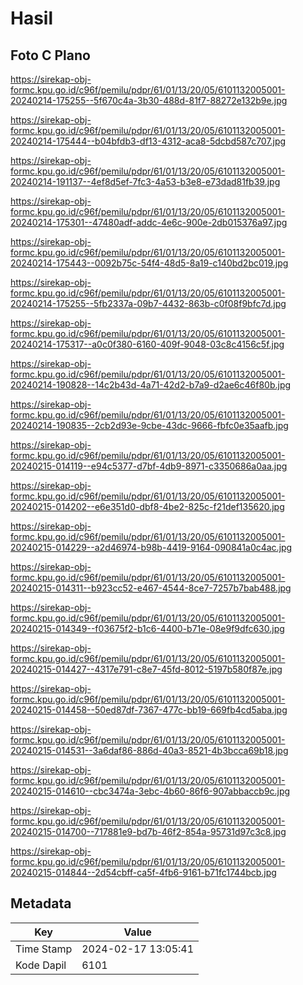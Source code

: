 # Hasil

## Foto C Plano

https://sirekap-obj-formc.kpu.go.id/c96f/pemilu/pdpr/61/01/13/20/05/6101132005001-20240214-175255--5f670c4a-3b30-488d-81f7-88272e132b9e.jpg

https://sirekap-obj-formc.kpu.go.id/c96f/pemilu/pdpr/61/01/13/20/05/6101132005001-20240214-175444--b04bfdb3-df13-4312-aca8-5dcbd587c707.jpg

https://sirekap-obj-formc.kpu.go.id/c96f/pemilu/pdpr/61/01/13/20/05/6101132005001-20240214-191137--4ef8d5ef-7fc3-4a53-b3e8-e73dad81fb39.jpg

https://sirekap-obj-formc.kpu.go.id/c96f/pemilu/pdpr/61/01/13/20/05/6101132005001-20240214-175301--47480adf-addc-4e6c-900e-2db015376a97.jpg

https://sirekap-obj-formc.kpu.go.id/c96f/pemilu/pdpr/61/01/13/20/05/6101132005001-20240214-175443--0092b75c-54f4-48d5-8a19-c140bd2bc019.jpg

https://sirekap-obj-formc.kpu.go.id/c96f/pemilu/pdpr/61/01/13/20/05/6101132005001-20240214-175255--5fb2337a-09b7-4432-863b-c0f08f9bfc7d.jpg

https://sirekap-obj-formc.kpu.go.id/c96f/pemilu/pdpr/61/01/13/20/05/6101132005001-20240214-175317--a0c0f380-6160-409f-9048-03c8c4156c5f.jpg

https://sirekap-obj-formc.kpu.go.id/c96f/pemilu/pdpr/61/01/13/20/05/6101132005001-20240214-190828--14c2b43d-4a71-42d2-b7a9-d2ae6c46f80b.jpg

https://sirekap-obj-formc.kpu.go.id/c96f/pemilu/pdpr/61/01/13/20/05/6101132005001-20240214-190835--2cb2d93e-9cbe-43dc-9666-fbfc0e35aafb.jpg

https://sirekap-obj-formc.kpu.go.id/c96f/pemilu/pdpr/61/01/13/20/05/6101132005001-20240215-014119--e94c5377-d7bf-4db9-8971-c3350686a0aa.jpg

https://sirekap-obj-formc.kpu.go.id/c96f/pemilu/pdpr/61/01/13/20/05/6101132005001-20240215-014202--e6e351d0-dbf8-4be2-825c-f21def135620.jpg

https://sirekap-obj-formc.kpu.go.id/c96f/pemilu/pdpr/61/01/13/20/05/6101132005001-20240215-014229--a2d46974-b98b-4419-9164-090841a0c4ac.jpg

https://sirekap-obj-formc.kpu.go.id/c96f/pemilu/pdpr/61/01/13/20/05/6101132005001-20240215-014311--b923cc52-e467-4544-8ce7-7257b7bab488.jpg

https://sirekap-obj-formc.kpu.go.id/c96f/pemilu/pdpr/61/01/13/20/05/6101132005001-20240215-014349--f03675f2-b1c6-4400-b71e-08e9f9dfc630.jpg

https://sirekap-obj-formc.kpu.go.id/c96f/pemilu/pdpr/61/01/13/20/05/6101132005001-20240215-014427--4317e791-c8e7-45fd-8012-5197b580f87e.jpg

https://sirekap-obj-formc.kpu.go.id/c96f/pemilu/pdpr/61/01/13/20/05/6101132005001-20240215-014458--50ed87df-7367-477c-bb19-669fb4cd5aba.jpg

https://sirekap-obj-formc.kpu.go.id/c96f/pemilu/pdpr/61/01/13/20/05/6101132005001-20240215-014531--3a6daf86-886d-40a3-8521-4b3bcca69b18.jpg

https://sirekap-obj-formc.kpu.go.id/c96f/pemilu/pdpr/61/01/13/20/05/6101132005001-20240215-014610--cbc3474a-3ebc-4b60-86f6-907abbaccb9c.jpg

https://sirekap-obj-formc.kpu.go.id/c96f/pemilu/pdpr/61/01/13/20/05/6101132005001-20240215-014700--717881e9-bd7b-46f2-854a-95731d97c3c8.jpg

https://sirekap-obj-formc.kpu.go.id/c96f/pemilu/pdpr/61/01/13/20/05/6101132005001-20240215-014844--2d54cbff-ca5f-4fb6-9161-b71fc1744bcb.jpg


## Metadata

| Key        | Value               |
| ---------- | ------------------- |
| Time Stamp | 2024-02-17 13:05:41 |
| Kode Dapil | 6101                |



